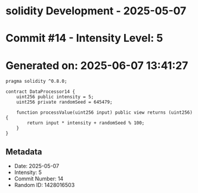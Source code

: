 ﻿# solidity Development - 2025-05-07
# Commit #14 - Intensity Level: 5
# Generated on: 2025-06-07 13:41:27
```solidity
pragma solidity ^0.8.0;

contract DataProcessor14 {
    uint256 public intensity = 5;
    uint256 private randomSeed = 645479;

    function processValue(uint256 input) public view returns (uint256) {
        return input * intensity + randomSeed % 100;
    }
}
```
## Metadata
- Date: 2025-05-07
- Intensity: 5
- Commit Number: 14
- Random ID: 1428016503
